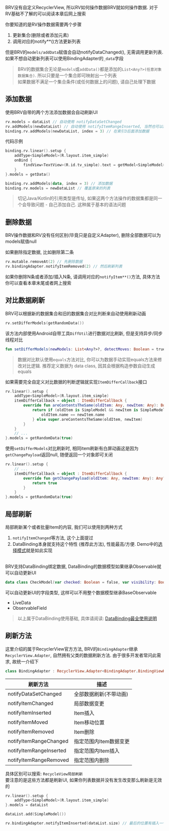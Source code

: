 
BRV没有自定义RecyclerView, 所以RV如何操作数据BRV就如何操作数据. 对于RV基础不了解的可以阅读本章后网上搜索

你要知道的是RV操作数据需要两个步骤

1. 更新集合(删除或者添加元素)
2. 调用对应的notify**()方法更新列表

但是BRV的`models/addData`赋值会自动notifyDataChanged(), 无需调用更新列表. 如果不想自动更新列表可以使用BindingAdapter的`_data`字段

> BRV的数据集合无论是`models`或`addData()`都是添加的`List<Any?>(任意对象数据集合)`. 所以只要是一个集合即可映射出一个列表 <br>
> 如果数据不满足一个集合条件(或任何数据上的问题), 请自己处理下数据


## 添加数据

使用BRV自带的两个方法添加数据会自动刷新UI

```kotlin
rv.models = dataList // 自动使用 notifyDataSetChanged
rv.addModels(newDataList) // 自动使用 notifyItemRangeInserted, 当然也可以禁止动画
binding.rv.addModels(newDataList, index = 3) // 在索引3后面添加数据
```

代码示例
```kotlin
binding.rv.linear().setup {
    addType<SimpleModel>(R.layout.item_simple)
    onBind {
        findView<TextView>(R.id.tv_simple).text = getModel<SimpleModel>().name
    }
}.models = getData()

binding.rv.addModels(data, index = 3) // 添加数据
binding.rv.models = newDataList // 覆盖原来的列表
```


> 切记Java/Kotlin的引用类型是传址, 如果这两个方法操作的数据集都是同一个会导致问题 - 自己添加自己.  这种属于基本的语法问题

## 删除数据

BRV操作数据和RV没有任何区别(毕竟只是自定义Adapter), 删除全部数据可以为models赋值null

如果删除指定数据, 比如删除第二条

```kotlin
rv.mutable.removeAt(2) // 先删除数据
rv.bindingAdapter.notifyItemRemoved(2) // 然后刷新列表
```

如果你删除N条或者添加/插入N条, 请调用对应的`notifyItem**()`方法, 具体方法你可以查看本章末尾或者网上搜索

## 对比数据刷新
BRV可以根据新的数据集合和旧的数据集合对比判断来自动使用刷新动画

```kotlin
rv.setDifferModels(getRandomData())
```

该方法内部使用Android自带工具`DiffUtil`进行数据对比刷新, 但是支持异步/同步线程对比
```kotlin
fun setDifferModels(newModels: List<Any?>?, detectMoves: Boolean = true, commitCallback: Runnable? = null)
```
> 数据对比默认使用`equals`方法对比, 你可以为数据手动实现equals方法来修改对比逻辑. 推荐定义数据为 data class, 因其会根据构造参数自动生成equals

如果需要完全自定义对比数据的判断逻辑就实现`ItemDifferCallback`接口

```kotlin hl_lines="3"
rv.linear().setup {
    addType<SimpleModel>(R.layout.item_simple)
    itemDifferCallback = object : ItemDifferCallback {
        override fun areContentsTheSame(oldItem: Any, newItem: Any): Boolean {
            return if (oldItem is SimpleModel && newItem is SimpleModel) {
                oldItem.name == newItem.name
            } else super.areContentsTheSame(oldItem, newItem)
        }
    }
    // ...
}.models = getRandomData(true)
```

使用`setDifferModels`对比刷新时, 相同item刷新有白屏动画这是因为`getChangePayload`返回null, 随便返回一个对象即可关闭

```kotlin
rv.linear().setup {
    // ...
    itemDifferCallback = object : ItemDifferCallback {
        override fun getChangePayload(oldItem: Any, newItem: Any): Any? {
            return true
        }
    }
}.models = getRandomData(true)
```

## 局部刷新

局部刷新某个或者批量Item的内容, 我们可以使用到两种方式

1. `notifyItemChanged`等方法, 这个上面提过
2. DataBinding本身就支持这个特性 (推荐此方法), 性能最高/方便. Demo中的[选择模式](https://github.com/liangjingkanji/BRV/blob/master/sample/src/main/java/com/drake/brv/sample/ui/fragment/CheckModeFragment.kt)就是如此实现

<br>
BRV支持DataBinding绑定数据, DataBinding的数据模型如果继承Observable就可以自动更新UI

```kotlin
data class CheckModel(var checked: Boolean = false, var visibility: Boolean = false) : BaseObservable()
```

可以自动更新UI的字段类型, 这样可以不用整个数据模型继承BaseObservable

- LiveData
- ObservableField

> 以上属于DataBinding使用基础, 具体请阅读: [DataBinding最全使用说明 ](https://juejin.cn/post/6844903549223059463)

## 刷新方法

这里介绍的属于RecyclerView官方方法, BRV的`BindingAdapter`继承`RecyclerView.Adapter`, 自然拥有父类的数据刷新方法.
由于很多开发者常问此需求, 故统一介绍下

```kotlin
class BindingAdapter : RecyclerView.Adapter<BindingAdapter.BindingViewHolder>()
```

| 刷新方法 | 描述 |
|-|-|
| notifyDataSetChanged | 全部数据刷新(不带动画) |
| notifyItemChanged | 局部数据变更 |
| notifyItemInserted | Item插入 |
| notifyItemMoved | Item移动位置 |
| notifyItemRemoved | Item删除 |
| notifyItemRangeChanged | 指定范围内Item数据变更 |
| notifyItemRangeInserted | 指定范围内Item插入 |
| notifyItemRangeRemoved | 指定范围内删除 |

具体区别可以搜索: `RecycleView局部刷新`<br>
要注意的是这些方法都是刷新UI, 如果你列表数据并没有发生改变那么刷新是无效的

```kotlin
rv.linear().setup {
    addType<SimpleModel>(R.layout.item_simple)
}.models = dataList

dataList.add(SimpleModel())

rv.bindingAdapter.notifyItemInserted(dataList.size) // 最后的位置有插入一个新的Item
```

